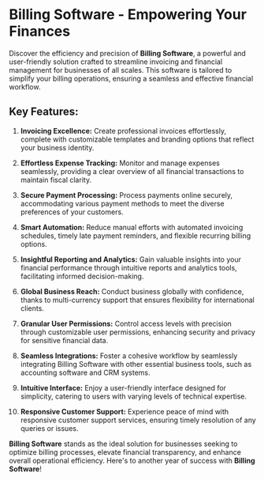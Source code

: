 # Billing Software - Empowering Your Finances

Discover the efficiency and precision of **Billing Software**, a powerful and user-friendly solution crafted to streamline invoicing and financial management for businesses of all scales. This software is tailored to simplify your billing operations, ensuring a seamless and effective financial workflow.

## Key Features:

1. **Invoicing Excellence:** Create professional invoices effortlessly, complete with customizable templates and branding options that reflect your business identity.

2. **Effortless Expense Tracking:** Monitor and manage expenses seamlessly, providing a clear overview of all financial transactions to maintain fiscal clarity.

3. **Secure Payment Processing:** Process payments online securely, accommodating various payment methods to meet the diverse preferences of your customers.

4. **Smart Automation:** Reduce manual efforts with automated invoicing schedules, timely late payment reminders, and flexible recurring billing options.

5. **Insightful Reporting and Analytics:** Gain valuable insights into your financial performance through intuitive reports and analytics tools, facilitating informed decision-making.

6. **Global Business Reach:** Conduct business globally with confidence, thanks to multi-currency support that ensures flexibility for international clients.

7. **Granular User Permissions:** Control access levels with precision through customizable user permissions, enhancing security and privacy for sensitive financial data.

8. **Seamless Integrations:** Foster a cohesive workflow by seamlessly integrating Billing Software with other essential business tools, such as accounting software and CRM systems.

9. **Intuitive Interface:** Enjoy a user-friendly interface designed for simplicity, catering to users with varying levels of technical expertise.

10. **Responsive Customer Support:** Experience peace of mind with responsive customer support services, ensuring timely resolution of any queries or issues.

**Billing Software** stands as the ideal solution for businesses seeking to optimize billing processes, elevate financial transparency, and enhance overall operational efficiency. Here's to another year of success with **Billing Software**!
